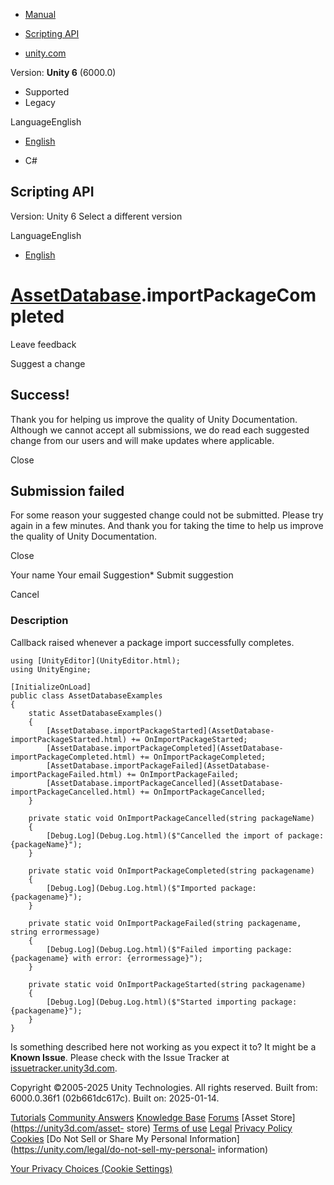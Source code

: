 [ ]()

  * [Manual](../Manual/index.html)
  * [Scripting API](../ScriptReference/index.html)

  * [unity.com](https://unity.com/)

Version: **Unity 6** (6000.0)

  * Supported
  * Legacy

LanguageEnglish

  * [English]()

  * C#

[ ](https://docs.unity3d.com)

## Scripting API

Version: Unity 6 Select a different version

LanguageEnglish

  * [English]()

#  [AssetDatabase](AssetDatabase.html).importPackageCompleted

Leave feedback

Suggest a change

## Success!

Thank you for helping us improve the quality of Unity Documentation. Although
we cannot accept all submissions, we do read each suggested change from our
users and will make updates where applicable.

Close

## Submission failed

For some reason your suggested change could not be submitted. Please <a>try
again</a> in a few minutes. And thank you for taking the time to help us
improve the quality of Unity Documentation.

Close

Your name Your email Suggestion* Submit suggestion

Cancel

[ ]()

### Description

Callback raised whenever a package import successfully completes.

    
    
    using [UnityEditor](UnityEditor.html);
    using UnityEngine;  
      
    [InitializeOnLoad]
    public class AssetDatabaseExamples
    {
        static AssetDatabaseExamples()
        {
            [AssetDatabase.importPackageStarted](AssetDatabase-importPackageStarted.html) += OnImportPackageStarted;
            [AssetDatabase.importPackageCompleted](AssetDatabase-importPackageCompleted.html) += OnImportPackageCompleted;
            [AssetDatabase.importPackageFailed](AssetDatabase-importPackageFailed.html) += OnImportPackageFailed;
            [AssetDatabase.importPackageCancelled](AssetDatabase-importPackageCancelled.html) += OnImportPackageCancelled;
        }  
      
        private static void OnImportPackageCancelled(string packageName)
        {
            [Debug.Log](Debug.Log.html)($"Cancelled the import of package: {packageName}");
        }  
      
        private static void OnImportPackageCompleted(string packagename)
        {
            [Debug.Log](Debug.Log.html)($"Imported package: {packagename}");
        }  
      
        private static void OnImportPackageFailed(string packagename, string errormessage)
        {
            [Debug.Log](Debug.Log.html)($"Failed importing package: {packagename} with error: {errormessage}");
        }  
      
        private static void OnImportPackageStarted(string packagename)
        {
            [Debug.Log](Debug.Log.html)($"Started importing package: {packagename}");
        }
    }

Is something described here not working as you expect it to? It might be a
**Known Issue**. Please check with the Issue Tracker at
[issuetracker.unity3d.com](https://issuetracker.unity3d.com).

Copyright ©2005-2025 Unity Technologies. All rights reserved. Built from:
6000.0.36f1 (02b661dc617c). Built on: 2025-01-14.

[Tutorials](https://unity3d.com/learn) [Community
Answers](https://answers.unity3d.com) [Knowledge
Base](https://support.unity3d.com/hc/en-us)
[Forums](https://forum.unity3d.com) [Asset Store](https://unity3d.com/asset-
store) [Terms of use](https://docs.unity3d.com/Manual/TermsOfUse.html)
[Legal](https://unity.com/legal) [Privacy
Policy](https://unity.com/legal/privacy-policy)
[Cookies](https://unity.com/legal/cookie-policy) [Do Not Sell or Share My
Personal Information](https://unity.com/legal/do-not-sell-my-personal-
information)

[Your Privacy Choices (Cookie Settings)](javascript:void\(0\);)

